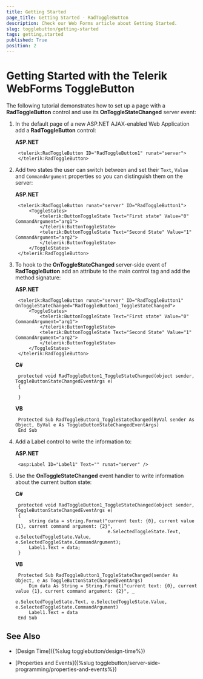 ```yaml
---
title: Getting Started
page_title: Getting Started - RadToggleButton
description: Check our Web Forms article about Getting Started.
slug: togglebutton/getting-started
tags: getting,started
published: True
position: 2
---
```


# Getting Started with the Telerik WebForms ToggleButton

The following tutorial demonstrates how to set up a page with a **RadToggleButton** control and use its **OnToggleStateChanged** server event:

1. In the default page of a new ASP.NET AJAX-enabled Web Application add a **RadToggleButton** control:

	**ASP.NET**	
	
		<telerik:RadToggleButton ID="RadToggleButton1" runat="server">
		</telerik:RadToggleButton>	

1. Add two states the user can switch between and set their `Text`, `Value` and `CommandArgument` properties so you can distinguish them on the server:

	**ASP.NET**

		<telerik:RadToggleButton runat="server" ID="RadToggleButton1">
			<ToggleStates>
				<telerik:ButtonToggleState Text="First state" Value="0" CommandArgument="arg1">
				</telerik:ButtonToggleState>
				<telerik:ButtonToggleState Text="Second State" Value="1" CommandArgument="arg2">
				</telerik:ButtonToggleState>
			</ToggleStates>
		</telerik:RadToggleButton>

1. To hook to the **OnToggleStateChanged** server-side event of **RadToggleButton** add an attribute to the main control tag and add the method signature:

	**ASP.NET**

		<telerik:RadToggleButton runat="server" ID="RadToggleButton1" OnToggleStateChanged="RadToggleButton1_ToggleStateChanged">
			<ToggleStates>
				<telerik:ButtonToggleState Text="First state" Value="0" CommandArgument="arg1">
				</telerik:ButtonToggleState>
				<telerik:ButtonToggleState Text="Second State" Value="1" CommandArgument="arg2">
				</telerik:ButtonToggleState>
			</ToggleStates>
		</telerik:RadToggleButton>

	**C#**
	
		protected void RadToggleButton1_ToggleStateChanged(object sender, ToggleButtonStateChangedEventArgs e)
		{
	
		}

	**VB**
	
		Protected Sub RadToggleButton1_ToggleStateChanged(ByVal sender As Object, ByVal e As ToggleButtonStateChangedEventArgs)
		End Sub

1. Add a Label control to write the information to:

	**ASP.NET**

		<asp:Label ID="Label1" Text="" runat="server" />

1. Use the **OnToggleStateChanged** event handler to write information about the current button state:

	**C#**
	
		protected void RadToggleButton1_ToggleStateChanged(object sender, ToggleButtonStateChangedEventArgs e)
		{
			string data = string.Format("current text: {0}, current value {1}, current command argument: {2}",
										 e.SelectedToggleState.Text, e.SelectedToggleState.Value, e.SelectedToggleState.CommandArgument);
			Label1.Text = data;
		}

	**VB**
	
		Protected Sub RadToggleButton1_ToggleStateChanged(sender As Object, e As ToggleButtonStateChangedEventArgs)
			Dim data As String = String.Format("current text: {0}, current value {1}, current command argument: {2}", _
												 e.SelectedToggleState.Text, e.SelectedToggleState.Value, e.SelectedToggleState.CommandArgument)
			Label1.Text = data
		End Sub

## See Also

 * [Design Time]({%slug togglebutton/design-time%})

 * [Properties and Events]({%slug togglebutton/server-side-programming/properties-and-events%})
